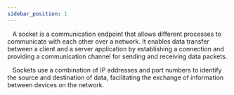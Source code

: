 ```yaml
---
sidebar_position: 1
---
```


&nbsp; &nbsp;A socket is a communication endpoint that allows different processes
to communicate with each other over a network.
It enables data transfer between a client and a server application
by establishing a connection and providing a communication channel
for sending and receiving data packets.

&nbsp; &nbsp;Sockets use a combination of IP addresses and port numbers
to identify the source and destination of data,
facilitating the exchange of information between devices on the network.
